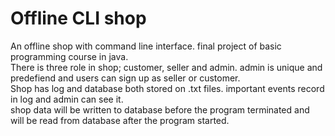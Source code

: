 # Offline CLI shop
An offline shop with command line interface. final project of basic programming course in java.
<br>
There is three role in shop; customer, seller and admin. admin is unique and predefiend and users can sign up as seller or customer.
<br>
Shop has log and database both stored on .txt files. important events record in log and admin can see it.
<br>
shop data will be written to database before the program terminated and will be read from database after the program started.
